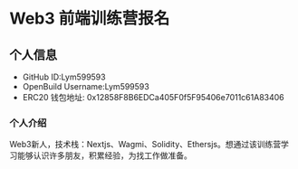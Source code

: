 # Web3 前端训练营报名

## 个人信息

* GitHub ID:Lym599593
* OpenBuild Username:Lym599593
* ERC20 钱包地址:  0x12858F8B6EDCa405F0f5F95406e7011c61A83406

### 个人介绍

 Web3新人，技术栈：Nextjs、Wagmi、Solidity、Ethersjs。想通过该训练营学习能够认识许多朋友，积累经验，为找工作做准备。